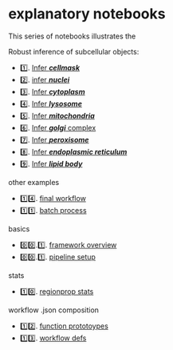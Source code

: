 # explanatory notebooks

This series of notebooks illustrates the 

Robust inference of subcellular objects:

- 1️⃣. [Infer ***cellmask***](https://github.com/ndcn/infer-subc/blob/68976b1f56e0f2bac191e297077b8378c663793c/notebooks/01_infer_cellmask.ipynb)
- 2️⃣. [infer ***nuclei*** ](https://github.com/ndcn/infer-subc/blob/68976b1f56e0f2bac191e297077b8378c663793c/notebooks/02_infer_nuclei.ipynb)
- 3️⃣. [Infer ***cytoplasm***](https://github.com/ndcn/infer-subc/blob/68976b1f56e0f2bac191e297077b8378c663793c/notebooks/03_infer_cytoplasm.ipynb)
- 4️⃣. [Infer ***lysosome***](https://github.com/ndcn/infer-subc/blob/68976b1f56e0f2bac191e297077b8378c663793c/notebooks/04_infer_lysosome.ipynb)
- 5️⃣. [Infer ***mitochondria***](https://github.com/ndcn/infer-subc/blob/68976b1f56e0f2bac191e297077b8378c663793c/notebooks/05_infer_mitochondria.ipynb)
- 6️⃣. [Infer ***golgi*** complex](https://github.com/ndcn/infer-subc/blob/68976b1f56e0f2bac191e297077b8378c663793c/notebooks/06_golgi.ipynb)
- 7️⃣. [Infer ***peroxisome***](https://github.com/ndcn/infer-subc/blob/68976b1f56e0f2bac191e297077b8378c663793c/notebooks/07_peroxisome.ipynb)
- 8️⃣. [Infer ***endoplasmic reticulum***](https://github.com/ndcn/infer-subc/blob/68976b1f56e0f2bac191e297077b8378c663793c/notebooks/08_infer_ER.ipynb)
- 9️⃣. [Infer ***lipid body***](https://github.com/ndcn/infer-subc/blob/68976b1f56e0f2bac191e297077b8378c663793c/notebooks/09_lipid_droplet.ipynb) 


other examples

- 1️⃣4️⃣. [final workflow](https://github.com/ndcn/infer-subc/blob/68976b1f56e0f2bac191e297077b8378c663793c/notebooks/14_final_workflow.ipynb)
- 1️⃣1️⃣. [batch process](https://github.com/ndcn/infer-subc/blob/68976b1f56e0f2bac191e297077b8378c663793c/notebooks/11_batch_process.ipynb)


basics

- 0️⃣0️⃣.1️⃣. [framework overview](https://github.com/ndcn/infer-subc/blob/68976b1f56e0f2bac191e297077b8378c663793c/notebooks/00.0_framework_overview.ipynb)
- 0️⃣0️⃣.1️⃣. [pipeline setup](https://github.com/ndcn/infer-subc/blob/68976b1f56e0f2bac191e297077b8378c663793c/notebooks/00.1_pipeline_setup.ipynb)


stats

- 1️⃣0️⃣. [regionprop stats](https://github.com/ndcn/infer-subc/blob/68976b1f56e0f2bac191e297077b8378c663793c/notebooks/10_regionprops.ipynb)

workflow .json composition

- 1️⃣2️⃣. [function prototoypes](https://github.com/ndcn/infer-subc/blob/68976b1f56e0f2bac191e297077b8378c663793c/notebooks/12_fn_prototypes_json.ipynb)
- 1️⃣3️⃣. [workflow defs](https://github.com/ndcn/infer-subc/blob/68976b1f56e0f2bac191e297077b8378c663793c/notebooks/13_workflow_defs_json.ipynb)

